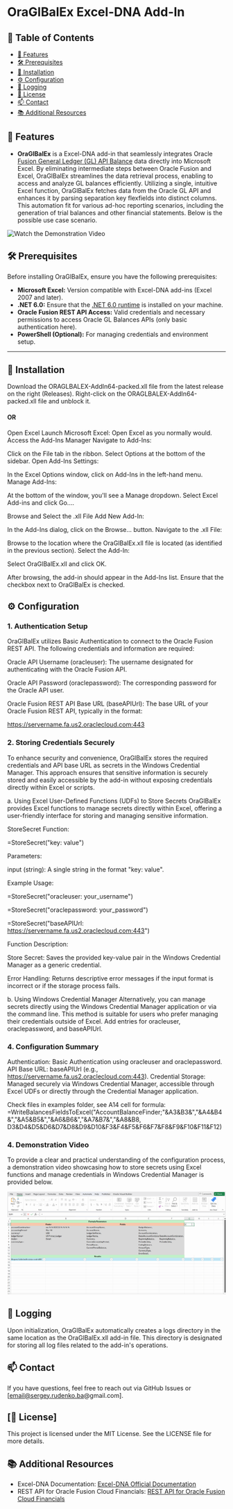 ﻿# OraGlBalEx Excel-DNA Add-In

## 📄 Table of Contents

- [🚀 Features](#-features)
- [🛠 Prerequisites](#-prerequisites)
- [📝 Installation](#-installation)
- [⚙️ Configuration](#-configuration)
- [📜 Logging](#-logging)
- [📝 License](#-license)
- [📫 Contact](#-contact)
- [📚 Additional Resources](#-additional-resources)

## 🚀 Features
- **OraGlBalEx** is a Excel-DNA add-in that seamlessly integrates Oracle [Fusion General Ledger (GL) API Balance](https://docs.oracle.com/en/cloud/saas/financials/24d/farfa/op-ledgerbalances-get.html) data directly into Microsoft Excel. By eliminating intermediate steps between Oracle Fusion and Excel, OraGlBalEx streamlines the data retrieval process, enabling to access and analyze GL balances efficiently.
Utilizing a single, intuitive Excel function, OraGlBalEx fetches data from the Oracle GL API and enhances it by parsing separation key flexfields into distinct columns. This automation fit for various ad-hoc reporting scenarios, including the generation of trial balances and other financial statements.
Below is the possible use case scenario.

![Watch the Demonstration Video](gifs/glbalexdemo.gif)

## 🛠 Prerequisites

Before installing OraGlBalEx, ensure you have the following prerequisites:

- **Microsoft Excel:** Version compatible with Excel-DNA add-ins (Excel 2007 and later).
- **.NET 6.0:** Ensure that the [.NET 6.0 runtime](https://dotnet.microsoft.com/en-us/download/dotnet/6.0) is installed on your machine.
- **Oracle Fusion REST API Access:** Valid credentials and necessary permissions to access Oracle GL Balances APIs (only basic authentication here).
- **PowerShell (Optional):** For managing credentials and environment setup.

---

## 📝 Installation

Download the ORAGLBALEX-AddIn64-packed.xll file from the latest release on the right (Releases).
Right-click on the ORAGLBALEX-AddIn64-packed.xll file and unblock it.

#### OR

Open Excel
Launch Microsoft Excel:
Open Excel as you normally would.
Access the Add-Ins Manager
Navigate to Add-Ins:

Click on the File tab in the ribbon.
Select Options at the bottom of the sidebar.
Open Add-Ins Settings:

In the Excel Options window, click on Add-Ins in the left-hand menu.
Manage Add-Ins:

At the bottom of the window, you'll see a Manage dropdown.
Select Excel Add-ins and click Go....

Browse and Select the .xll File
Add New Add-In:

In the Add-Ins dialog, click on the Browse... button.
Navigate to the .xll File:

Browse to the location where the OraGlBalEx.xll file is located (as identified in the previous section).
Select the Add-In:

Select OraGlBalEx.xll and click OK.

After browsing, the add-in should appear in the Add-Ins list.
Ensure that the checkbox next to OraGlBalEx is checked.


## ⚙️ Configuration

### 1. Authentication Setup
   OraGlBalEx utilizes Basic Authentication to connect to the Oracle Fusion REST API. The following credentials and information are required:

Oracle API Username (oracleuser): The username designated for authenticating with the Oracle Fusion API.

Oracle API Password (oraclepassword): The corresponding password for the Oracle API user.

Oracle Fusion REST API Base URL (baseAPIUrl): The base URL of your Oracle Fusion REST API, typically in the format:

https://servername.fa.us2.oraclecloud.com:443

### 2. Storing Credentials Securely
   To enhance security and convenience, OraGlBalEx stores the required credentials and API base URL as secrets in the Windows Credential Manager. This approach ensures that sensitive information is securely stored and easily accessible by the add-in without exposing credentials directly within Excel or scripts.

a. Using Excel User-Defined Functions (UDFs) to Store Secrets
OraGlBalEx provides Excel functions to manage secrets directly within Excel, offering a user-friendly interface for storing and managing sensitive information.

StoreSecret Function:

=StoreSecret("key: value")

Parameters:

input (string): A single string in the format "key: value".

Example Usage:

=StoreSecret("oracleuser: your_username")

=StoreSecret("oraclepassword: your_password")

=StoreSecret("baseAPIUrl: https://servername.fa.us2.oraclecloud.com:443")

Function Description:

Store Secret: Saves the provided key-value pair in the Windows Credential Manager as a generic credential.

Error Handling: Returns descriptive error messages if the input format is incorrect or if the storage process fails.

b. Using Windows Credential Manager
Alternatively, you can manage secrets directly using the Windows Credential Manager application or via the command line. This method is suitable for users who prefer managing their credentials outside of Excel.
Add entries for oracleuser, oraclepassword, and baseAPIUrl.


### 4. Configuration Summary
Authentication: Basic Authentication using oracleuser and oraclepassword.
API Base URL: baseAPIUrl (e.g., https://servername.fa.us2.oraclecloud.com:443).
Credential Storage: Managed securely via Windows Credential Manager, accessible through Excel UDFs or directly through the Credential Manager application.

Check files in examples folder, see A14 cell for formula:
=WriteBalancesFieldsToExcel("AccountBalanceFinder;"&A3&B3&","&A4&B4&","&A5&B5&","&A6&B6&","&A7&B7&","&A8&B8, D3&D4&D5&D6&D7&D8&D9&D10&F3&F4&F5&F6&F7&F8&F9&F10&F11&F12)

### 4. Demonstration Video
   To provide a clear and practical understanding of the configuration process, a demonstration video showcasing how to store secrets using Excel functions and manage credentials in Windows Credential Manager is provided below.

![Watch the Demonstration Video](gifs/credentials.gif)

## 📜 Logging
Upon initialization, OraGlBalEx automatically creates a logs directory in the same location as the OraGlBalEx.xll add-in file. This directory is designated for storing all log files related to the add-in's operations.

## 📫 Contact
If you have questions, feel free to reach out via GitHub Issues or [email@sergey.rudenko.ba@gmail.com].

## [📝 License]
This project is licensed under the MIT License. See the LICENSE file for more details.

## 📚 Additional Resources
- Excel-DNA Documentation:
[Excel-DNA Official Documentation](https://excel-dna.net/)
- REST API for Oracle Fusion Cloud Financials:
[REST API for Oracle Fusion Cloud Financials](https://docs.oracle.com/en/cloud/saas/financials/24d/farfa/op-ledgerbalances-get.html)



